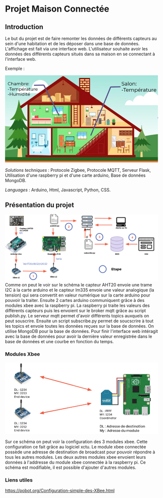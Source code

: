# Projet Maison Connectée
## Introduction
Le but du projet est de faire remonter les données de différents capteurs au sein d'une habitation et de les déposer dans une base de données. L'affichage est fait via une interface web. L'utilisateur souhaite avoir les données des différents capteurs situés dans sa maison en se connectant à l'interface web.

Exemple : 

![alt tag](https://github.com/Joris07/Maison/blob/main/maisonschema.PNG)

_Solutions techniques_ : Protocole Zigbee, Protocole MQTT, Serveur Flask, Utilisation d'une raspberry pi et d'une carte arduino, Base de données MongoDB.

_Languages_ : Arduino, Html, Javascript, Python, CSS.

## Présentation du projet
![alt tag](https://github.com/Joris07/Maison/blob/main/schemaprojet.png)
Comme on peut le voir sur le schéma le capteur AHT20 envoie une trame I2C à la carte  arduino et le capteur lm335 envoie une valeur analogique (la tension) qui sera convertit en valeur numérique sur la carte arduino pour pouvoir la traiter. Ensuite 2 cartes arduino communiquent grâce à des modules xbee avec la raspberry pi. La raspberry pi traite les valeurs des différents capteurs puis les envoient sur le broker mqtt grâce au script publish.py. Le serveur mqtt permet d'avoir différents topics auxquels on peut souscrire. Ensuite un script subscribe.py permet de soucscrire à tout les topics et envoie toutes les données reçues sur la base de données. On utilise MongoDB pour la base de données. Pour finir l'interface web intéragit avec la base de données pour avoir la dernière valeur enregistrée dans le base de données et une courbe en fonction du temps.

### Modules Xbee
![alt tag](https://github.com/Joris07/Maison/blob/main/xbeeschema.png)

Sur ce schéma on peut voir la configuration des 3 modules xbee. Cette configuration ce fait grâce au logiciel xctu. Le module xbee connectée possède une adresse de destination de broadcast pour pouvoir répondre à tous les autres modules. Les deux autres modules xbee envoient leurs données à l'addresse du module xbee connectée à la raspberry pi. Ce schéma est modifiable, il est possible d'ajouter d'autres modules. 


### Liens utiles

https://pobot.org/Configuration-simple-des-XBee.html
